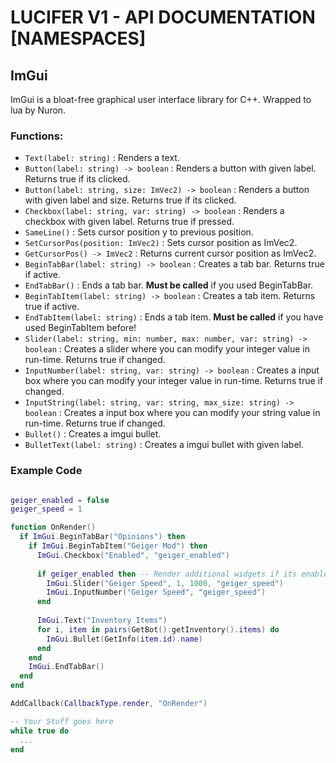 # LUCIFER V1 - API DOCUMENTATION [NAMESPACES]

## ImGui
ImGui is a bloat-free graphical user interface library for C++. Wrapped to lua by Nuron.

### Functions:
* `Text(label: string)` : Renders a text.
* `Button(label: string) -> boolean` : Renders a button with given label. Returns true if its clicked.
* `Button(label: string, size: ImVec2) -> boolean` : Renders a button with given label and size. Returns true if its clicked.
* `Checkbox(label: string, var: string) -> boolean` : Renders a checkbox with given label. Returns true if pressed.
* `SameLine()` : Sets cursor position y to previous position.
* `SetCursorPos(position: ImVec2)` : Sets cursor position as ImVec2.
* `GetCursorPos() -> ImVec2` : Returns current cursor position as ImVec2.
* `BeginTabBar(label: string) -> boolean` : Creates a tab bar. Returns true if active.
* `EndTabBar()` : Ends a tab bar. **Must be called** if you used BeginTabBar.
* `BeginTabItem(label: string) -> boolean` : Creates a tab item. Returns true if active.
* `EndTabItem(label: string)` : Ends a tab item. **Must be called** if you have used BeginTabItem before!
* `Slider(label: string, min: number, max: number, var: string) -> boolean` : Creates a slider where you can modify your integer value in run-time. Returns true if changed.
* `InputNumber(label: string, var: string) -> boolean` : Creates a input box where you can modify your integer value in run-time. Returns true if changed.
* `InputString(label: string, var: string, max_size: string) -> boolean` : Creates a input box where you can modify your string value in run-time. Returns true if changed.
* `Bullet()` : Creates a imgui bullet.
* `BulletText(label: string)` : Creates a imgui bullet with given label.
### Example Code
```lua

geiger_enabled = false
geiger_speed = 1

function OnRender()
  if ImGui.BeginTabBar("Opinions") then
    if ImGui.BeginTabItem("Geiger Mod") then
      ImGui.Checkbox("Enabled", "geiger_enabled")
      
      if geiger_enabled then -- Render additional widgets if its enabled.
        ImGui.Slider("Geiger Speed", 1, 1000, "geiger_speed")
        ImGui.InputNumber("Geiger Speed", "geiger_speed")
      end
      
      ImGui.Text("Inventory Items")
      for i, item in pairs(GetBot():getInventory().items) do
        ImGui.Bullet(GetInfo(item.id).name)
      end
    end
    ImGui.EndTabBar()
  end
end

AddCallback(CallbackType.render, "OnRender")

-- Your Stuff goes here
while true do
  ...
end
```
